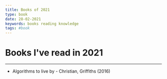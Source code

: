 ```yaml
---
title: Books of 2021
type: book
date: 28-02-2021
keywords: books reading knowledge
tags: #book
---
```

# Books I've read in 2021
***
- Algorithms to live by - Christian, Griffiths (2016)